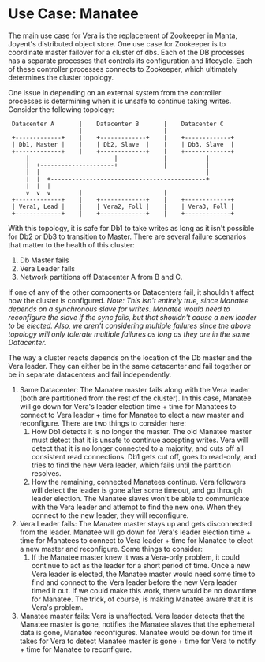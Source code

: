 # Use Case: Manatee

The main use case for Vera is the replacement of Zookeeper in Manta, Joyent's
distributed object store.  One use case for Zookeeper is to coordinate master
failover for a cluster of dbs.  Each of the DB processes has a separate
processes that controls its configuration and lifecycle.  Each of these
controller processes connects to Zookeeper, which ultimately determines the
cluster topology.

One issue in depending on an external system from the controller processes is
determining when it is unsafe to continue taking writes.  Consider the following
topology:

```
 Datacenter A       |    Datacenter B       |    Datacenter C
                    |                       |
 +-------------+    |    +-------------+    |    +-------------+
 | Db1, Master |    |    | Db2, Slave  |    |    | Db3, Slave  |
 +-------------+    |    +-------------+    |    +-------------+
     |                        |             |           |
     |  +---------------------+             |           |
     |  |                                               |
     |  |  +--------------------------------------------+
     |  |  |
     v  v  v        |                       |
 +-------------+    |    +-------------+    |    +-------------+
 | Vera1, Lead |    |    | Vera2, Foll |    |    | Vera3, Foll |
 +-------------+    |    +-------------+    |    +-------------+

```

With this topology, it is safe for Db1 to take writes as long as it isn't
possible for Db2 or Db3 to transition to Master.  There are several failure
scenarios that matter to the health of this cluster:

1. Db Master fails
2. Vera Leader fails
3. Network partitions off Datacenter A from B and C.

If one of any of the other components or Datacenters fail, it shouldn't affect
how the cluster is configured.  _Note: This isn't entirely true, since Manatee
depends on a synchronous slave for writes.  Manatee would need to reconfigure
the slave if the sync fails, but that shouldn't cause a new leader to be
elected.  Also, we aren't considering multiple failures since the above topology
will only tolerate multiple failures as long as they are in the same
Datacenter._

The way a cluster reacts depends on the location of the Db master and the Vera
leader.  They can either be in the same datacenter and fail together or be in
separate datacenters and fail independently.

1. Same Datacenter: The Manatee master fails along with the Vera leader (both
   are partitioned from the rest of the cluster).  In this case, Manatee will go
   down for Vera's leader election time + time for Manatees to connect to Vera
   leader + time for Manatee to elect a new master and reconfigure.  There are
   two things to consider here:
    1. How Db1 detects it is no longer the master.  The old Manatee master must
       detect that it is unsafe to continue accepting writes.  Vera will detect
       that it is no longer connected to a majority, and cuts off all consistent
       read connections.  Db1 gets cut off, goes to read-only, and tries to find
       the new Vera leader, which fails until the partition resolves.
    2. How the remaining, connected Manatees continue.  Vera followers will
       detect the leader is gone after some timeout, and go through leader
       election.  The Manatee slaves won't be able to communicate with the Vera
       leader and attempt to find the new one.  When they connect to the new
       leader, they will reconfigure.
2. Vera Leader fails: The Manatee master stays up and gets disconnected from the
   leader.  Manatee will go down for Vera's leader election time + time for
   Manatees to connect to Vera leader + time for Manatee to elect a new master
   and reconfigure.  Some things to consider:
    1. If the Manatee master knew it was a Vera-only problem, it could continue
       to act as the leader for a short period of time.  Once a new Vera leader
       is elected, the Manatee master would need some time to find and connect
       to the Vera leader before the new Vera leader timed it out.  If we could
       make this work, there would be no downtime for Manatee.  The trick, of
       course, is making Manatee aware that it is Vera's problem.
3. Manatee master fails: Vera is unaffected.  Vera leader detects that the
   Manatee master is gone, notifies the Manatee slaves that the ephemeral
   data is gone, Manatee reconfigures.  Manatee would be down for time it takes
   for Vera to detect Manatee master is gone + time for Vera to notify + time
   for Manatee to reconfigure.
